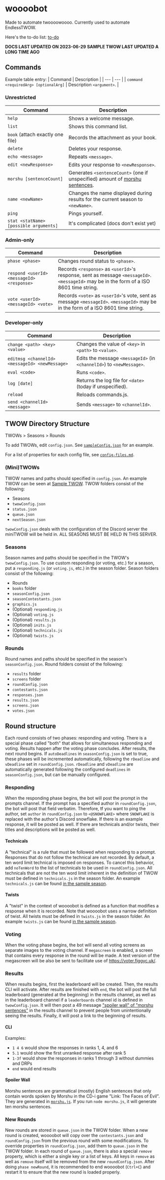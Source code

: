 # woooobot
Made to automate twoooowoooo. Currently used to automate EndlessTWOW.

Here's the to-do list: [to-do](docs/to-do.md)

**DOCS LAST UPDATED ON 2023-06-29**
**SAMPLE TWOW LAST UPDATED A LONG TIME AGO**

## Commands
Example table entry:
| Command | Description |
| --- | --- |
| `command <requiredArg> [optionalArg]` | Description `<argument>`. |

### Unrestricted
| Command | Description |
| --- | --- |
| `help` | Shows a welcome message. |
| `list` | Shows this command list. |
| `book` (attach exactly one file) | Records the attachment as your book. |
| `delete` | Deletes your response. |
| `echo <message>` | Repeats `<message>`. |
| `edit <newResponse>` | Edits your response to `<newResponse>`. | <!-- | `edit [responseNumber] <message>` | Edits your response. You must specify a `<responseNumber>` if you have submitted multiple responses. | -->
| `morshu [sentenceCount]` | Generates `<sentenceCount>` (one if unspecified) amount of [morshu sentences](#spoiler-wall). |
| `name <newName>` | Changes the name displayed during results for the current season to `<newName>`. |
| `ping` | Pings yourself. |
| `stat <statName> [possible arguments]` | It's complicated (docs don't exist yet) |

### Admin-only
| Command | Description |
| --- | --- |
| `phase <phase>` | Changes round status to `<phase>`. |
| `respond <userId> <messageId> <response>` | Records `<response>` as `<userId>`'s response, sent as message `<messageId>`. `<messageId>` may be in the form of a ISO 8601 time string. |
| `vote <userId> <messageId> <vote>` | Records `<vote>` as `<userId>`'s vote, sent as message `<messageId>`. `<messageId>` may be in the form of a ISO 8601 time string. |

### Developer-only
| Command | Description |
| --- | --- |
| `change <path> <key> <value>` | Changes the value of `<key>` in `<path>` to `<value>`. |
| `editmsg <channelId> <messageId> <newMessage>` | Edits the message `<messageId>` (in `<channelId>`) to `<newMessage>`. |
| `eval <code>` | Runs `<code>`. |
| `log [date]` | Returns the log file for `<date>` (today if unspecified). |
| `reload` | Reloads commands.js. |
| `send <channelId> <message>` | Sends `<message>` to `<channelId>`. |

## TWOW Directory Structure
TWOWs > Seasons > Rounds

To add TWOWs, edit `config.json`.
See [`sampleConfig.json`](sampleConfig.json) for an example.

For a list of properties for each config file, see [`config-files.md`](docs/config-files.md).

### (Mini)TWOWs
TWOW names and paths should specified in `config.json`.
An example TWOW can be seen at [Sample TWOW](Sample%20TWOW).
TWOW folders consist of the following:
- Seasons
- `twowConfig.json`
- `status.json`
- `queue.json`
- `nextSeason.json`

`twowConfig.json` deals with the configuration of the Discord server the miniTWOW will be held in.
ALL SEASONS MUST BE HELD IN THIS SERVER.
### Seasons
Season names and paths should be specified in the TWOW's `twowConfig.json`.
To use custom responding (or voting, etc.) for a season, put a `responding.js` (or `voting.js`, etc.) in the season folder.
Season folders consist of the following:
- Rounds
- `books` folder
- `seasonConfig.json`
- `seasonContestants.json`
- `graphics.js`
- (Optional) `responding.js`
- (Optional) `voting.js`
- (Optional) `results.js`
- (Optional) `inits.js`
- (Optional) `technicals.js`
- (Optional) `twists.js`

### Rounds
Round names and paths should be specified in the season's `seasonConfig.json`.
Round folders consist of the following:
- `results` folder
- `screens` folder
- `roundConfig.json`
- `contestants.json`
- `responses.json`
- `results.json`
- `screens.json`
- `votes.json`

## Round structure
Each round consists of two phases: responding and voting.
There is a special phase called "both" that allows for simultaneous responding and voting.
Results happen after the voting phase concludes.
After results, the next round begins.
If `autoDeadlines` in `seasonConfig.json` is set to true, these phases will be incremented automatically, following the `rDeadline` and `vDeadline` set in `roundConfig.json`.
`rDeadline` and `vDeadline` are automatically generated following the configured `deadlines` in `seasonConfig.json`, but can be manually configured.

### Responding
When the responding phase begins, the bot will post the prompt in the prompts channel.
If the prompt has a specified author in `roundConfig.json`, the bot will post that field verbatim.
Therefore, tf you want to ping the author, set `author` in `roundConfig.json` to `<@SNOWFLAKE>` where `SNOWFLAKE` is replaced with the author's Discord snowflake.
If there is an example response, it will be posted as well.
If there are technicals and/or twists, their titles and descriptions will be posted as well.

#### Technicals
A "technical" is a rule that must be followed when responding to a prompt.
Responses that do not follow the technical are not recorded.
By default, a ten word limit technical is imposed on responses.
To cancel this behavior, add `noTenWord` to the list of technicals to be used in `roundConfig.json`.
All technicals that are not the ten word limit inherent in the definition of TWOW must be defined in `technicals.js` in the season folder.
An example `technicals.js` can be found [in the sample season](Sample%20TWOW/Sample%20Season/technicals.js).

#### Twists
A "twist" in the context of woooobot is defined as a function that modifies a response when it is recorded.
Note that woooobot uses a narrow definition of twist.
All twists must be defined in `twists.js` in the season folder.
An example `twists.js` can be found [in the sample season](Sample%20TWOW/Sample%20Season/twists.js).

### Voting
When the voting phase begins, the bot will send all voting screens as separate images to the voting channel.
If `megascreen` is enabled, a screen that contains every response in the round will be made.
A text version of the megascreen will be also be sent to facilitate use of https://voter.figgyc.uk/.

### Results
When results begins, first the leaderboard will be created.
Then, the results CLI will activate.
After results are finished with `end`, the bot will post the full leaderboard (generated at the beginning) in the results channel, as well as in the leaderboard channel if a `leaderboards` channel id is defined in `twowConfig.json`.
It will then post a 49 message ["spoiler wall" of "morshu sentences"](#spoiler-wall) in the results channel to prevent people from unintentionally seeing the results.
Finally, it will post a link to the beginning of results.

#### CLI
Examples:
- `1 4 6` would show the responses in ranks 1, 4, and 6
- `5.1` would show the first unranked response after rank 5
- `1-3f` would show the responses in ranks 1 through 3 without dummies and DRPs
- `end` would end results

#### Spoiler Wall
Morshu sentences are grammatical (mostly) English sentences that only contain words spoken by Morshu in the CD-i game "Link: The Faces of Evil".
They are generated in [`morshu.js`](morshu.js).
If you run `node morshu.js`, it will generate ten morshu sentences.

### New Rounds
New rounds are stored in `queue.json` in the TWOW folder.
When a new round is created, woooobot will copy over the `contestants.json` and `roundConfig.json` from the previous round with some modifications.
To override properties in `roundConfig.json`, add them to `queue.json` in the TWOW folder.
In each round of `queue.json`, there is also a special `remove` property, which is either a single key or a list of keys.
All keys in `remove` as well as `remove` itself will be removed from the new `roundConfig.json`.
After doing `phase newRound`, it is recommended to end woooobot (`Ctrl+C`) and restart it to ensure that the new round is loaded properly.